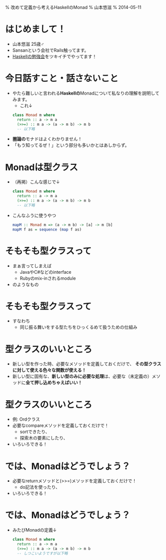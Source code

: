 % 改めて定義から考えるHaskellのMonad
% 山本悠滋
% 2014-05-11

# はじめまして！

- 山本悠滋 25歳♂
- Sansanという会社でRails触ってます。
- [Haskellの勉強会](http://connpass.com/series/754/)をツキイチでやってます！

# 今日話すこと・話さないこと

- やたら難しいと言われる**Haskellの**Monadについて私なりの理解を説明してみます。
    - これ↓
    ```haskell
    class Monad m where
      return :: a -> m a
      (>>=) :: m a -> (a -> m b) -> m b
      -- 以下略
    ```
- **圏論の**モナドはよくわかりません！
- 「もう知ってるぜ！」という部分も多いかとはあしからず。
<!-- すでに知ってるよ！みたいな話かもしれませんが... -->

# Monadは型クラス

- （再掲）こんな感じで↓

    ```haskell
    class Monad m where
      return :: a -> m a
      (>>=) :: m a -> (a -> m b) -> m b
      -- 以下略
    ```

- こんなふうに使うやつ

    ```haskell
    mapM :: Monad m => (a -> m b) -> [a] -> m [b]
    mapM f as = sequence (map f as)
    ```

# そもそも型クラスって

- まぁ言ってしまえば
    - JavaやC#などのinterface
    - Rubyのmix-inされるmodule
- のようなもの

# そもそも型クラスって

- すなわち
    - 同じ振る舞いをする型たちをひっくるめて扱うための仕組み

# 型クラスのいいところ

- 新しい型を作った時、必要なメソッドを定義しておくだけで、
  **その型クラスに対して使える色々な関数が使える！**
- 新しい型に固有な、**新しい型のみに必要な処理**は、必要な（未定義の）メソッドに**全て押し込めちゃえばいい！**

# 型クラスのいいところ

- 例: Ordクラス
- 必要なcompareメソッドを定義しておくだけで！
    - sortできたり、
    - 探索木の要素にしたり、
- いろいろできる！

# では、Monadはどうでしょう？

- 必要なreturnメソッドと(\>\>=)メソッドを定義しておくだけで！
    - do記法を使ったり、
- いろいろできる！

# では、Monadはどうでしょう？

- みたびMonadの定義↓

    ```haskell
    class Monad m where
      return :: a -> m a
      (>>=) :: m a -> (a -> m b) -> m b
      -- しつこいようですが以下略
    ```
